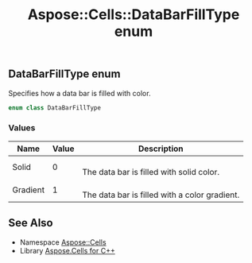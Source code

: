 ﻿---
title: Aspose::Cells::DataBarFillType enum
linktitle: DataBarFillType
second_title: Aspose.Cells for C++ API Reference
description: 'Aspose::Cells::DataBarFillType enum. Specifies how a data bar is filled with color in C++.'
type: docs
weight: 18900
url: /cpp/aspose.cells/databarfilltype/
---
## DataBarFillType enum


Specifies how a data bar is filled with color.

```cpp
enum class DataBarFillType
```

### Values

| Name | Value | Description |
| --- | --- | --- |
| Solid | 0 | <br>The data bar is filled with solid color. |
| Gradient | 1 | <br>The data bar is filled with a color gradient. |

## See Also

* Namespace [Aspose::Cells](../)
* Library [Aspose.Cells for C++](../../)

